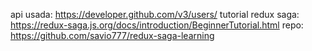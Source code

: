 api usada: https://developer.github.com/v3/users/
tutorial redux saga: https://redux-saga.js.org/docs/introduction/BeginnerTutorial.html
repo: https://github.com/savio777/redux-saga-learning

